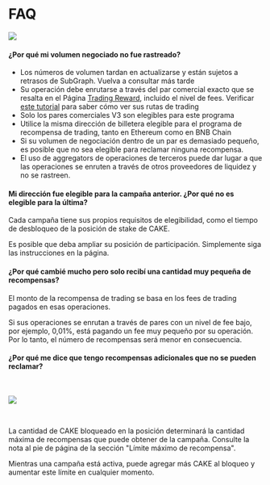 # FAQ

![](https://1397868517-files.gitbook.io/\~/files/v0/b/gitbook-x-prod.appspot.com/o/spaces%2F-MHREX7DHcljbY5IkjgJ-1972196547%2Fuploads%2FDrWlCzkUFhwcrYSsPCMP%2Ffaq-tradingreward.png?alt=media\&token=43950a84-f04f-4dd8-b8a0-81d870d32479)

#### ¿Por qué mi volumen negociado no fue rastreado?

* Los números de volumen tardan en actualizarse y están sujetos a retrasos de SubGraph. Vuelva a consultar más tarde&#x20;
* Su operación debe enrutarse a través del par comercial exacto que se resalta en el Página [Trading Reward](https://pancakeswap.finance/trading-reward#rewards-breakdown), incluido el nivel de fees. Verificar [este tutorial](https://docs.pancakeswap.finance/products/pancakeswap-exchange/fees-and-routes#check-the-fee-rate-and-fee-amount-that-is-currently-applied) para saber cómo ver sus rutas de trading
* Solo los pares comerciales V3 son elegibles para este programa&#x20;
* Utilice la misma dirección de billetera elegible para el programa de recompensa de trading, tanto en Ethereum como en BNB Chain&#x20;
* Si su volumen de negociación dentro de un par es demasiado pequeño, es posible que no sea elegible para reclamar ninguna recompensa.&#x20;
* El uso de aggregators de operaciones de terceros puede dar lugar a que las operaciones se enruten a través de otros proveedores de liquidez y no se rastreen.&#x20;

#### Mi dirección fue elegible para la campaña anterior. ¿Por qué no es elegible para la última?&#x20;

Cada campaña tiene sus propios requisitos de elegibilidad, como el tiempo de desbloqueo de la posición de stake de CAKE.&#x20;

Es posible que deba ampliar su posición de participación. Simplemente siga las instrucciones en la página.&#x20;

#### ¿Por qué cambié mucho pero solo recibí una cantidad muy pequeña de recompensas?

El monto de la recompensa de trading se basa en los fees de trading pagados en esas operaciones.&#x20;

Si sus operaciones se enrutan a través de pares con un nivel de fee bajo, por ejemplo, 0,01%, está pagando un fee muy pequeño por su operación. Por lo tanto, el número de recompensas será menor en consecuencia.&#x20;

#### ¿Por qué me dice que tengo recompensas adicionales que no se pueden reclamar?

​

![](https://1397868517-files.gitbook.io/\~/files/v0/b/gitbook-x-prod.appspot.com/o/spaces%2F-MHREX7DHcljbY5IkjgJ-1972196547%2Fuploads%2Fssqm8c4UKMAAfSGsOl9r%2Fimage.png?alt=media\&token=0cada162-f27b-48f8-944c-e47a78296589)

​

La cantidad de CAKE bloqueado en la posición determinará la cantidad máxima de recompensas que puede obtener de la campaña. Consulte la nota al pie de página de la sección "Límite máximo de recompensa".&#x20;

Mientras una campaña está activa, puede agregar más CAKE al bloqueo y aumentar este límite en cualquier momento.
